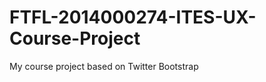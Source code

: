 FTFL-2014000274-ITES-UX-Course-Project
======================================

My course project based on Twitter Bootstrap
